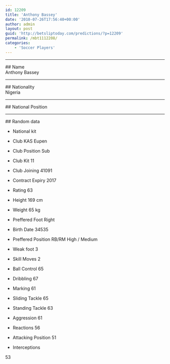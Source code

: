 ```yaml
---
id: 12209
title: 'Anthony Bassey'
date: '2010-07-26T17:56:40+00:00'
author: admin
layout: post
guid: 'http://betsliptoday.com/predictions/?p=12209'
permalink: /mbt1112208/
categories:
    - 'Soccer Players'
---
```


- - - - - -

\## Name  
 Anthony Bassey

- - - - - -

\## Nationality  
 Nigeria

- - - - - -

\## National Position

- - - - - -

\## Random data

- National kit
- Club
 KAS Eupen

- Club Position
 Sub

- Club Kit
 11

- Club Joining
 41091

- Contract Expiry
 2017

- Rating
 63

- Height
 169 cm

- Weight
 65 kg

- Preffered Foot
 Right

- Birth Date
 34535

- Preffered Position
 RB/RM High / Medium

- Weak foot
 3

- Skill Moves
 2

- Ball Control
 65

- Dribbling
 67

- Marking
 61

- Sliding Tackle
 65

- Standing Tackle
 63

- Aggression
 61

- Reactions
 56

- Attacking Position
 51

- Interceptions

 53